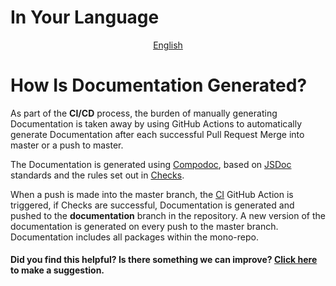 # In Your Language

<p align="center">
  <a href="~GITHUB_URL~blob/master/docs/en-US/GITHUB_DOCS.md"
    >English</a>
</p>

# How Is Documentation Generated?

As part of the **CI/CD** process, the burden of manually generating Documentation is taken away by using GitHub Actions to automatically generate Documentation after each successful Pull Request Merge into master or a push to master.

The Documentation is generated using [Compodoc](https://compodoc.app/), based on [JSDoc](https://jsdoc.app/) standards and the rules set out in [Checks](~GITHUB_URL~docs/en-US/GITHUB_CHECKS.md).

When a push is made into the master branch, the [CI](~GITHUB_URL~blob/master/.github/workflows/ci.yml) GitHub Action is triggered, if Checks are successful, Documentation is generated and pushed to the **documentation** branch in the repository. A new version of the documentation is generated on every push to the master branch. Documentation includes all packages within the mono-repo.

#### Did you find this helpful? Is there something we can improve? [Click here](~GITHUB_URL~issues/new?assignees=&labels=&template=documentation.yml) to make a suggestion.
